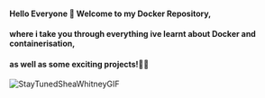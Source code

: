 #### Hello Everyone 👋 Welcome to my Docker Repository, 
#### where i take you through everything ive learnt about Docker and containerisation,
#### as well as some exciting projects!🚀🎉

![StayTunedSheaWhitneyGIF](https://github.com/user-attachments/assets/3a28088a-3793-4652-9fb8-7bb06c780def)
